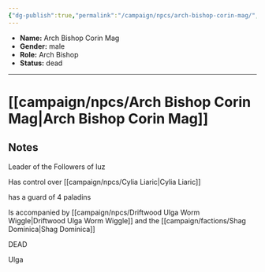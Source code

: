 ```yaml
---
{"dg-publish":true,"permalink":"/campaign/npcs/arch-bishop-corin-mag/","tags":["character","npc"],"noteIcon":"","created":"2025-10-26T08:25:57.390-07:00","updated":"2025-10-27T16:36:45.459-07:00"}
---
```



<p><span><ul>
<li dir="auto"><strong>Name:</strong> Arch Bishop Corin Mag</li>
<li dir="auto"><strong>Gender:</strong> male</li>
<li dir="auto"><strong>Role:</strong> Arch Bishop</li>
<li dir="auto"><strong>Status:</strong> dead</li>
</ul></span></p>

---

# [[campaign/npcs/Arch Bishop Corin Mag\|Arch Bishop Corin Mag]]

## Notes
Leader of the Followers of Iuz

Has control over [[campaign/npcs/Cylia Liaric\|Cylia Liaric]]

has a guard of 4 paladins

Is accompanied by [[campaign/npcs/Driftwood Ulga Worm Wiggle\|Driftwood Ulga Worm Wiggle]] and the [[campaign/factions/Shag Dominica\|Shag Dominica]] 

DEAD

Ulga 